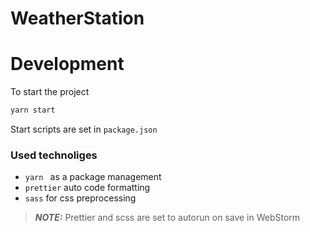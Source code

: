 # WeatherStation

# Development

To start the project
```bash
yarn start
```
Start scripts are set in `package.json`
 
### Used technoliges

 - `yarn ` as a package management
 - `prettier` auto code formatting
 - `sass` for css preprocessing

> **_NOTE:_**  Prettier and scss are set to autorun on save in WebStorm

